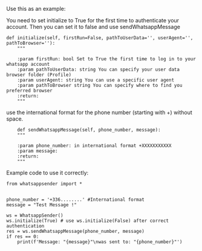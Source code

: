Use this as an example:

You need to set initialize to True for the first time to authenticate your account.
Then you can set it to false and use sendWhatsappMessage

    def initialize(self, firstRun=False, pathToUserData='', userAgent='', pathToBrowser=''):
        """

        :param firstRun: bool Set to True the first time to log in to your whatsapp account
        :param pathToUserData: string You can specify your user data browser folder (Profile)
        :param userAgent: string You can use a specific user agent
        :param pathToBrowser string You can specify where to find you preferred browser
        :return:
        """

    

use the international format for the phone number (starting with +)  without space.

        def sendWhatsappMessage(self, phone_number, message):
        """

        :param phone_number: in international format +XXXXXXXXXXX
        :param message:
        :return:
        """


Example code to use it correctly:

    from whatsappsender import *


    phone_number = '+336........' #International format
    message = "Test Message !"

    ws = WhatsappSender()
    ws.initialize(True) # use ws.initialize(False) after correct authentication
    res = ws.sendWhatsappMessage(phone_number, message)
    if res == 0:
        print(f'Message: "{message}"\nwas sent to: "{phone_number}"')
